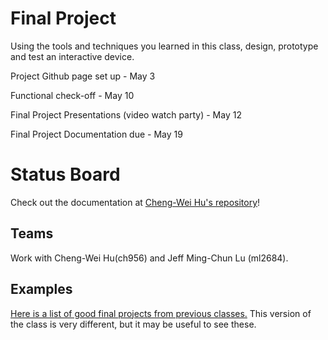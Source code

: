 # Final Project

Using the tools and techniques you learned in this class, design, prototype and test an interactive device.

Project Github page set up - May 3

Functional check-off - May 10
 
Final Project Presentations (video watch party) - May 12

Final Project Documentation due - May 19



# Status Board


Check out the documentation at [Cheng-Wei Hu's repository](https://github.com/HcwXd/Interactive-Lab-Hub/tree/Spring2021/Final%20Project)!

## Teams

Work with Cheng-Wei Hu(ch956) and Jeff Ming-Chun Lu (ml2684).

## Examples

[Here is a list of good final projects from previous classes.](https://github.com/FAR-Lab/Developing-and-Designing-Interactive-Devices/wiki/Previous-Final-Projects)
This version of the class is very different, but it may be useful to see these.
